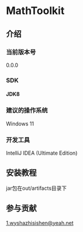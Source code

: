 # MathToolkit
## 介绍
### 当前版本号
0.0.0

### SDK

#### JDK8

### 建议的操作系统
Windows 11

### 开发工具
IntelliJ IDEA (Ultimate Edition)

## 安装教程
jar包在out/artifacts目录下

## 参与贡献
1.wyshazhisishen@yeah.net
